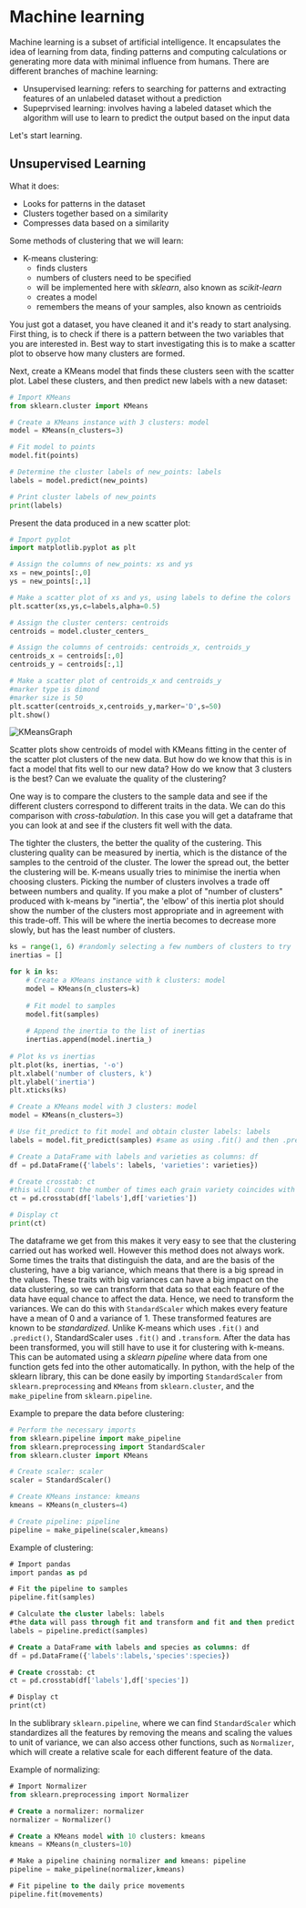 # Machine learning

Machine learning is a subset of artificial intelligence. It encapsulates the idea of learning from data, finding patterns and computing 
calculations or generating more data with minimal influence from humans. There are different branches of machine learning:
- Unsupervised learning: refers to searching for patterns and extracting features of an unlabeled dataset without a prediction
- Supeprvised learning: involves having a labeled dataset which the algorithm will use to learn to predict the output based on the input data


Let's start learning.


## Unsupervised Learning

What it does:
- Looks for patterns in the dataset
- Clusters together based on a similarity
- Compresses data based on a similarity

Some methods of clustering that we will learn:
- K-means clustering:
  - finds clusters
  - numbers of clusters need to be specified
  - will be implemented here with *sklearn*, also known as *scikit-learn*
  - creates a model
  - remembers the means of your samples, also known as centrioids
  

You just got a dataset, you have cleaned it and it's ready to start analysing. First thing, is to check if there is a pattern between 
the two variables that you are interested in. Best way to start investigating this is to make a scatter plot to observe how many 
clusters are formed. 

Next, create a KMeans model that finds these clusters seen with the scatter plot. Label these clusters, and then predict new 
labels with a new dataset:
``` python
# Import KMeans
from sklearn.cluster import KMeans 

# Create a KMeans instance with 3 clusters: model
model = KMeans(n_clusters=3)

# Fit model to points
model.fit(points)

# Determine the cluster labels of new_points: labels
labels = model.predict(new_points)

# Print cluster labels of new_points
print(labels)
```

Present the data produced in a new scatter plot:
```python
# Import pyplot
import matplotlib.pyplot as plt

# Assign the columns of new_points: xs and ys
xs = new_points[:,0]
ys = new_points[:,1]

# Make a scatter plot of xs and ys, using labels to define the colors
plt.scatter(xs,ys,c=labels,alpha=0.5)

# Assign the cluster centers: centroids
centroids = model.cluster_centers_

# Assign the columns of centroids: centroids_x, centroids_y
centroids_x = centroids[:,0]
centroids_y = centroids[:,1]

# Make a scatter plot of centroids_x and centroids_y
#marker type is dimond
#marker size is 50
plt.scatter(centroids_x,centroids_y,marker='D',s=50)
plt.show()
```

![KMeansGraph](https://github.com/afclopes/Machine-Learning/blob/master/images/KMeans_clustering_graph1.svg)

Scatter plots show centroids of model with KMeans fitting in the center of the scatter plot clusters of the new data. But how do 
we know that this is in fact a model that fits well to our new data? How do we know that 3 clusters is the best? Can we evaluate the quality 
of the clustering?

One way is to compare the clusters to the sample data and see if the different clusters correspond to different traits in the data.
We can do this comparison with *cross-tabulation*. In this case you will get a dataframe that you can look at and see if the clusters 
fit well with the data.

The tighter the clusters, the better the quality of the custering. This clustering quality can be measured by inertia, which is the distance 
of the samples to the centroid of the cluster. The lower the spread out, the better the clustering will be. K-means usually tries to 
minimise the inertia when choosing clusters. Picking the number of clusters involves a trade off between numbers and quality. If 
you make a plot of "number of clusters" produced with k-means by "inertia", the 'elbow' of this inertia plot should show the number 
of the clusters most appropriate and in agreement with this trade-off. This will be where the inertia becomes to decrease more slowly, 
but has the least number of clusters.

```python
ks = range(1, 6) #randomly selecting a few numbers of clusters to try
inertias = []

for k in ks:
    # Create a KMeans instance with k clusters: model
    model = KMeans(n_clusters=k)
    
    # Fit model to samples
    model.fit(samples)
    
    # Append the inertia to the list of inertias
    inertias.append(model.inertia_)
    
# Plot ks vs inertias
plt.plot(ks, inertias, '-o')
plt.xlabel('number of clusters, k')
plt.ylabel('inertia')
plt.xticks(ks)
```

```python
# Create a KMeans model with 3 clusters: model
model = KMeans(n_clusters=3)

# Use fit_predict to fit model and obtain cluster labels: labels
labels = model.fit_predict(samples) #same as using .fit() and then .predict()

# Create a DataFrame with labels and varieties as columns: df
df = pd.DataFrame({'labels': labels, 'varieties': varieties})

# Create crosstab: ct
#this will count the number of times each grain variety coincides with each cluster label
ct = pd.crosstab(df['labels'],df['varieties']) 

# Display ct
print(ct)
```
The dataframe we get from this makes it very easy to see that the clustering carried out has worked well. However this method does 
not always work. Some times the traits that distinguish the data, and are the basis of the clustering, have a big variance, which means 
that there is a big spread in the values. These traits with big variances can have a big impact on the data clustering, so we 
can transform that data so that each feature of the data have equal chance to affect the data. Hence, we need to transform the variances.
 We can do this with `StandardScaler` which makes every feature have a mean of 0 and a variance of 1. These transformed features are 
 known to be *standardized*. Unlike K-means which uses `.fit()` and `.predict()`, StandardScaler uses `.fit()` and `.transform`. 
 After the data has been transformed, you will still have to use it for clustering with k-means. This can be automated using a 
 *sklearn pipeline* where data from one function gets fed into the other automatically. In python, with the help of the sklearn library, 
 this can be done easily by importing `StandardScaler` from `sklearn.preprocessing` and `KMeans` from `sklearn.cluster`, and 
 the `make_pipeline` from `sklearn.pipeline`.
 
 Example to prepare the data before clustering:
 ```python
 # Perform the necessary imports
from sklearn.pipeline import make_pipeline
from sklearn.preprocessing import StandardScaler
from sklearn.cluster import KMeans

# Create scaler: scaler
scaler = StandardScaler()

# Create KMeans instance: kmeans
kmeans = KMeans(n_clusters=4)

# Create pipeline: pipeline
pipeline = make_pipeline(scaler,kmeans)
```

Example of clustering:
```sql
# Import pandas
import pandas as pd

# Fit the pipeline to samples
pipeline.fit(samples)

# Calculate the cluster labels: labels
#the data will pass through fit and transform and fit and then predict
labels = pipeline.predict(samples)

# Create a DataFrame with labels and species as columns: df
df = pd.DataFrame({'labels':labels,'species':species})

# Create crosstab: ct
ct = pd.crosstab(df['labels'],df['species'])

# Display ct
print(ct)
```
In the sublibrary `sklearn.pipeline`, where we can find `StandardScaler` which standardizes all the features by removing the means 
and scaling the values to unit of variance, we can also access other functions, such as `Normalizer`, which will create a relative 
scale for each different feature of the data.

Example of normalizing:
```sql
# Import Normalizer
from sklearn.preprocessing import Normalizer

# Create a normalizer: normalizer
normalizer = Normalizer()

# Create a KMeans model with 10 clusters: kmeans
kmeans = KMeans(n_clusters=10)

# Make a pipeline chaining normalizer and kmeans: pipeline
pipeline = make_pipeline(normalizer,kmeans)

# Fit pipeline to the daily price movements
pipeline.fit(movements)
```
